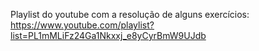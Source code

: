 Playlist do youtube com a resolução de alguns exercícios: https://www.youtube.com/playlist?list=PL1mMLiFz24Ga1Nkxxj_e8yCyrBmW9UJdb
